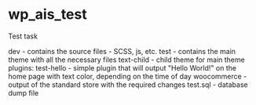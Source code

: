 # wp_ais_test
Test task

dev - contains the source files - SCSS, js, etc.
test - contains the main theme with all the necessary files
text-child - child theme for main theme
plugins:
	test-hello - simple plugin that will output "Hello World!" on the home page with text color, depending on the time of day
	woocommerce - output of the standard store with the required changes
test.sql - database dump file